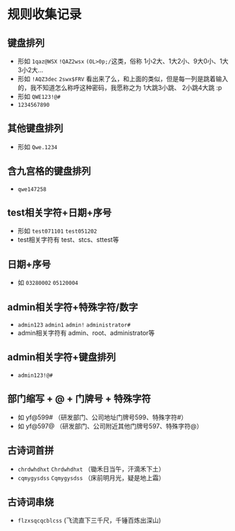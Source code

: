 # 规则收集记录

## 键盘排列
- 形如 `1qaz@WSX` `!QAZ2wsx` `(OL>0p;/`这类，俗称 1小2大、1大2小、9大0小、1大3小2大...
- 形如 `!AQZ3dec` `2swx$FRV` 看出来了么，和上面的类似，但是每一列是跳着输入的，我不知道怎么称呼这种密码，我愿称之为 1大跳3小跳、 2小跳4大跳 :p
- 形如 `QWE123!@#`
- `1234567890`

## 其他键盘排列
- 形如 `Qwe.1234`

## 含九宫格的键盘排列
- `qwe147258`

## test相关字符+日期+序号
- 形如 `test071101` `test051202`
- test相关字符有 test、stcs、sttest等

## 日期+序号
- 如 `03280002` `05120004`

## admin相关字符+特殊字符/数字
- `admin123` `admin1` `admin!` `administrator#`
- admin相关字符有 admin、root、administrator等

## admin相关字符+键盘排列
- `admin123!@#`

## 部门缩写 + @ + 门牌号 + 特殊字符
- 如 yf@599# （研发部门、公司地址门牌号599、特殊字符#）
- 如 yf@597@ （研发部门、公司附近其他门牌号597、特殊字符@）

## 古诗词首拼
- `chrdwhdhxt` `Chrdwhdhxt` （锄禾日当午，汗滴禾下土）
- `cqmygysdss` `Cqmygysdss` （床前明月光，疑是地上霜）

## 古诗词串烧
- `flzxsqcqcblcss` (飞流直下三千尺，千锤百炼出深山)

